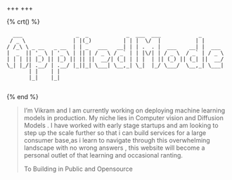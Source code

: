 +++
+++

{% crt() %}

```
  ___                 _  _            _  ___  ___            _
 / _ \               | |(_)          | | |  \/  |           | |    
/ /_\ \ _ __   _ __  | | _   ___   __| | | .  . |  ___    __| |  ___ 
|  _  || '_ \ | '_ \ | || | / _ \ / _` | | |\/| | / _ \  / _` | / _ \
| | | || |_) || |_) || || ||  __/| (_| | | |  | || (_) || (_| ||  __/
\_| |_/| .__/ | .__/ |_||_| \___| \__,_| \_|  |_/ \___/  \__,_| \___|
       | |    | |                                                  
       |_|    |_|                                                  


```

{% end %}

>
> I’m Vikram and I am currently working on deploying machine learning models in production. My niche lies in Computer vision and Diffusion Models . I have worked with early stage startups and am looking to step up the scale further so that i can build services for a large consumer base,as i learn to navigate through this overwhelming landscape with no wrong answers , this website  will become a personal outlet of that learning and occasional ranting.
>
> To Building in Public and Opensource
